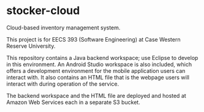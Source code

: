 # stocker-cloud
Cloud-based inventory management system.

This project is for EECS 393 (Software Engineering) at Case Western Reserve University.

This repository contains a Java backend workspace; use Eclipse to develop in this environment.
An Android Studio workspace is also included, which offers a development environment for the mobile application users can interact with.
It also contains an HTML file that is the webpage users will interact with during operation of the service.

The backend workspace and the HTML file are deployed and hosted at Amazon Web Services each in a separate S3 bucket.
